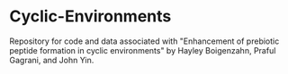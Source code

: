 # Cyclic-Environments
Repository for code and data associated with "Enhancement of prebiotic peptide formation in cyclic environments" by Hayley Boigenzahn, Praful Gagrani, and John Yin. 
